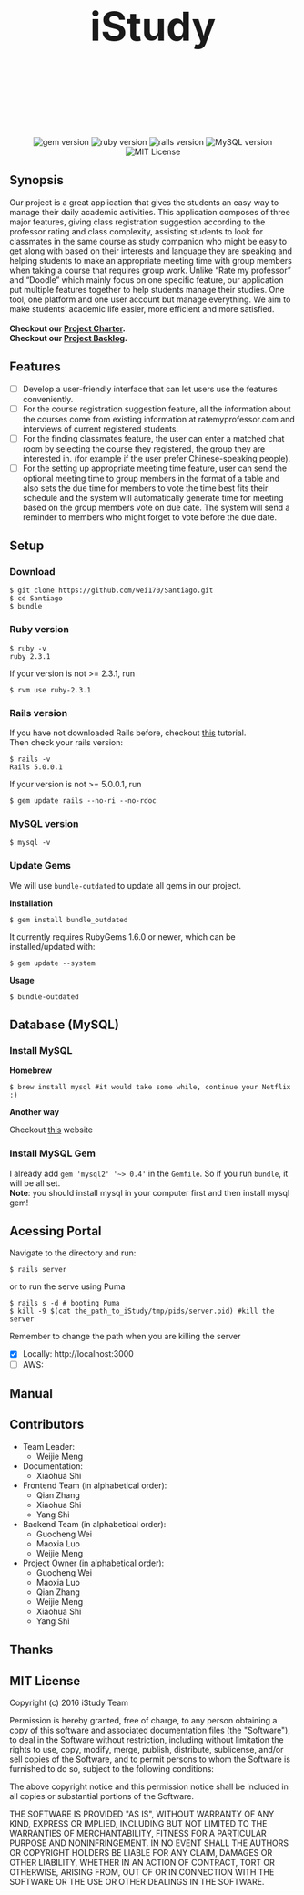 <h1 style="padding: 1.5em; font-size:5em; text-align:center;">iStudy</h1>
<p align="center">
	<img src="https://img.shields.io/badge/gem-v2.5.1-green.svg" alt="gem version">
	<img src="https://img.shields.io/badge/Ruby-v2.3.1-red.svg" alt="ruby version">
	<img src="https://img.shields.io/badge/Rails-v5.0.0.1-red.svg" alt="rails version">
	<img src="https://img.shields.io/badge/MySQL-v5.7.14-blue.svg" alt="MySQL version">
	<img src="https://img.shields.io/github/license/mashape/apistatus.svg?maxAge=2592000" alt="MIT License">
</p>

## Synopsis
Our project is a great application that gives the students an easy way to manage their
daily academic activities. This application composes of three major features, giving class
registration suggestion according to the professor rating and class complexity, assisting
students to look for classmates in the same course as study companion who might be easy
to get along with based on their interests and language they are speaking and helping
students to make an appropriate meeting time with group members when taking a course
that requires group work. Unlike “Rate my professor” and “Doodle” which mainly focus
on one specific feature, our application put multiple features together to help students
manage their studies. One tool, one platform and one user account but manage
everything. We aim to make students’ academic life easier, more efficient and more
satisfied. <br><br>
**Checkout our [Project Charter](Scrum/AgileFramework/charter.pdf).**<br>
**Checkout our [Project Backlog](Scrum/AgileFramework/Backlog.pdf).**
## Features
- [ ] Develop a user-friendly interface that can let users use the features conveniently.
- [ ] For the course registration suggestion feature, all the information about the courses
come from existing information at ratemyprofessor.com and interviews of current
registered students.
- [ ] For the finding classmates feature, the user can enter a matched chat room by
selecting the course they registered, the group they are interested in. (for example
if the user prefer Chinese-speaking people). 
- [ ] For the setting up appropriate meeting time feature, user can send the optional
meeting time to group members in the format of a table and also sets the due time
for members to vote the time best fits their schedule and the system will
automatically generate time for meeting based on the group members vote on due
date. The system will send a reminder to members who might forget to vote before
the due date.

## Setup
### Download
```
$ git clone https://github.com/wei170/Santiago.git
$ cd Santiago
$ bundle
```
### Ruby version

```
$ ruby -v
ruby 2.3.1
```
If your version is not >= 2.3.1, run

```
$ rvm use ruby-2.3.1
```
### Rails version
If you have not downloaded Rails before, checkout [this](http://railsapps.github.io/installing-rails.html) tutorial. <br>
Then check your rails version:

```
$ rails -v
Rails 5.0.0.1
```
If your version is not >= 5.0.0.1, run

```
$ gem update rails --no-ri --no-rdoc
```

### MySQL version
```
$ mysql -v

```

### Update Gems
We will use ```bundle-outdated``` to update all gems in our project.

**Installation**

```
$ gem install bundle_outdated
```
It currently requires RubyGems 1.6.0 or newer, which can be installed/updated with:

```
$ gem update --system
```
**Usage**

```
$ bundle-outdated
```
## Database (MySQL)
### Install MySQL
**Homebrew**

```
$ brew install mysql #it would take some while, continue your Netflix :)
```
**Another way**

Checkout [this](https://dev.mysql.com/downloads/mysql/) website

### Install MySQL Gem

I already add ```gem 'mysql2' '~> 0.4'``` in the ```Gemfile```. So if you run ```bundle```, it will be all set. <br>
**Note**: you should install mysql in your computer first and then install mysql gem!


## Acessing Portal
Navigate to the directory and run:

```
$ rails server
```
or to run the serve using Puma

```
$ rails s -d # booting Puma
$ kill -9 $(cat the_path_to_iStudy/tmp/pids/server.pid) #kill the server
```
Remember to change the path when you are killing the server

- [X] Locally: http://localhost:3000
- [ ] AWS: 

## Manual

## Contributors
* Team Leader:
	* Weijie Meng
* Documentation: 
	* Xiaohua Shi
* Frontend Team (in alphabetical order):
	* Qian Zhang
	* Xiaohua Shi
	* Yang Shi
* Backend Team (in alphabetical order):
	* Guocheng Wei
	* Maoxia Luo
	* Weijie Meng
* Project Owner (in alphabetical order):
	* Guocheng Wei
	* Maoxia Luo
	* Qian Zhang
	* Weijie Meng
	* Xiaohua Shi
	* Yang Shi

## Thanks

## MIT License

Copyright (c) 2016 iStudy Team

Permission is hereby granted, free of charge, to any person obtaining a copy
of this software and associated documentation files (the "Software"), to deal
in the Software without restriction, including without limitation the rights
to use, copy, modify, merge, publish, distribute, sublicense, and/or sell
copies of the Software, and to permit persons to whom the Software is
furnished to do so, subject to the following conditions:

The above copyright notice and this permission notice shall be included in all
copies or substantial portions of the Software.

THE SOFTWARE IS PROVIDED "AS IS", WITHOUT WARRANTY OF ANY KIND, EXPRESS OR
IMPLIED, INCLUDING BUT NOT LIMITED TO THE WARRANTIES OF MERCHANTABILITY,
FITNESS FOR A PARTICULAR PURPOSE AND NONINFRINGEMENT. IN NO EVENT SHALL THE
AUTHORS OR COPYRIGHT HOLDERS BE LIABLE FOR ANY CLAIM, DAMAGES OR OTHER
LIABILITY, WHETHER IN AN ACTION OF CONTRACT, TORT OR OTHERWISE, ARISING FROM,
OUT OF OR IN CONNECTION WITH THE SOFTWARE OR THE USE OR OTHER DEALINGS IN THE
SOFTWARE.

